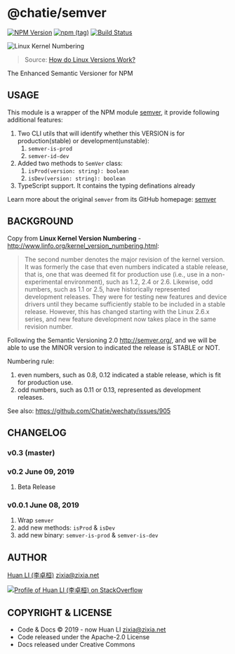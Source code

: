 # @chatie/semver

[![NPM Version](https://badge.fury.io/js/%40chatie%2Fsemver.svg)](https://www.npmjs.com/package/@chatie/semver)
[![npm (tag)](https://img.shields.io/npm/v/%40chatie/semver/next.svg)](https://www.npmjs.com/package/@chatie/semver?activeTab=versions)
[![Build Status](https://travis-ci.com/Chatie/semver.svg?branch=master)](https://travis-ci.com/Chatie/semver)

![Linux Kernel Numbering](chatie.github.io/semver/images/kernel-version-networknuts.png)
> Source: [How do Linux Versions Work?](https://networknuts.wordpress.com/2013/11/21/linux-kernel-numbering/)

The Enhanced Semantic Versioner for NPM

## USAGE

This module is a wrapper of the NPM module [semver](https://www.npmjs.com/package/semver), it provide following additional features:

1. Two CLI utils that will identify whether this VERSION is for production(stable) or development(unstable):
    1. `semver-is-prod`
    1. `semver-id-dev`
1. Added two methods to `SemVer` class:
    1. `isProd(version: string): boolean`
    1. `isDev(version: string): boolean`
1. TypeScript support. It contains the typing definations already

Learn more about the original `semver` from its GitHub homepage: [semver](https://github.com/npm/node-semver)

## BACKGROUND

Copy from **Linux Kernel Version Numbering** - <http://www.linfo.org/kernel_version_numbering.html>:

> The second number denotes the major revision of the kernel version. It was formerly the case that even numbers indicated a stable release, that is, one that was deemed fit for production use (i.e., use in a non-experimental environment), such as 1.2, 2.4 or 2.6. Likewise, odd numbers, such as 1.1 or 2.5, have historically represented development releases. They were for testing new features and device drivers until they became sufficiently stable to be included in a stable release. However, this has changed starting with the Linux 2.6.x series, and new feature development now takes place in the same revision number.

Following the Semantic Versioning 2.0 <http://semver.org/>, and we will be able to use the MINOR version to indicated the release is STABLE or NOT.

Numbering rule:

1. even numbers, such as 0.8, 0.12 indicated a stable release, which is fit for production use.
1. odd numbers, such as 0.11 or 0.13, represented as development releases.

See also: <https://github.com/Chatie/wechaty/issues/905>

## CHANGELOG

### v0.3 (master)


### v0.2 June 09, 2019

1. Beta Release

### v0.0.1 June 08, 2019

1. Wrap `semver`
1. add new methods: `isProd` & `isDev`
1. add new binary: `semver-is-prod` & `semver-is-dev`

## AUTHOR

[Huan LI (李卓桓)](http://linkedin.com/in/zixia) zixia@zixia.net

[![Profile of Huan LI (李卓桓) on StackOverflow](https://stackexchange.com/users/flair/265499.png)](https://stackexchange.com/users/265499)

## COPYRIGHT & LICENSE

- Code & Docs © 2019 - now Huan LI zixia@zixia.net
- Code released under the Apache-2.0 License
- Docs released under Creative Commons
